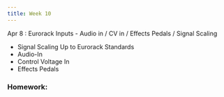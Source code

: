 ```yaml
---
title: Week 10
---
```


Apr 8
: Eurorack Inputs - Audio in / CV in / Effects Pedals / Signal Scaling

- Signal Scaling Up to Eurorack Standards
- Audio-In
- Control Voltage In
- Effects Pedals

### Homework:

